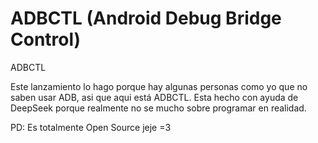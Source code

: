 # ADBCTL (Android Debug Bridge Control)
ADBCTL 

Este lanzamiento lo hago porque hay algunas personas como yo que no saben usar ADB, asi que aqui está ADBCTL.
Esta hecho con ayuda de DeepSeek porque realmente no se mucho sobre programar en realidad.

PD: Es totalmente Open Source jeje =3
